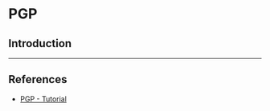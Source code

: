# PGP

## Introduction



---

## References

* [PGP - Tutorial](https://www.saminiir.com/establish-cryptographic-identity-using-gnupg/)